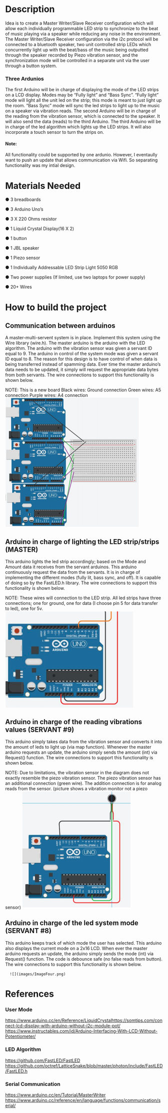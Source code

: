 # Description

Idea is to create a Master Writer/Slave Receiver configuration which
will allow each individually programmable LED strip to synchronize to the beat of music
playing via a speaker while reducing any noise in the environment. 
The Master Writer/Slave Receiver configuration via the i2c protocol will be connected to a
bluetooth speaker, two unit controlled strip LEDs which concurrently light up with the
beat/bass of the music being outputted through the speaker recorded by Piezo vibration
sensor, and the synchronization mode will be controlled in a separate unit via the user
through a button system.

### Three Ardunios
The first Arduino will be in charge of displaying the mode of the LED strips on a LCD display. 
Modes may be “Fully light” and “Bass Sync”. “Fully light” mode will light all the unit led on 
the strip; this mode is meant to just light up the room. “Bass Sync” mode will sync the led strips 
to light up to the music on a speaker via vibration reads. The second Arduino will be in charge of 
the reading from the vibration sensor, which is connected to the speaker. It will also send the
data (reads) to the third Arduino. The third Arduino will be in charge of the led algorithm
which lights up the LED strips. It will also incorporate a touch sensor to turn the strips on.

#### Note: 
All functionality could be supported by one ardunio. However, I eventaully 
want to push an update that allows communication via Wifi. So separating functionality was 
my intial design. 


# Materials Needed
● 3 breadboards

● 3 Arduino Uno’s

● 3 X 220 Ohms resistor

● 1 Liquid Crystal Display(16 X 2)

● 1 button

● 1 JBL speaker

● 1 Piezo sensor

● 1 Individually Addressable LED Strip Light 5050 RGB

● Two power supplies (If limited, use two laptops for power supply)

● 20+ Wires


# How to build the project

## Communication between arduinos
A master-multi-servent system is in place. Implement this system using the
Wire library (wire.h). The master arduino is the arduino with the LED algorithm.
The arduino with the vibration sensor was given a servant ID equal to 9. The arduino in
control of the system mode was given a servant ID equal to 8. The reason for this design 
is to have control of when data is being transferred instead of spamming data. Ever time 
the master arduino’s data needs to be updated, it simply will request the appropriate 
data bytes from both servants. The wire connections to support this functionality is shown 
below.

NOTE: This is a new board
      Black wires: Ground connection
      Green wires: A5 connection
      Purple wires: A4 connection
      ![](images/ImageOne.png)

## Arduino in charge of lighting the LED strip/strips (MASTER)
This arduino lights the led strip accordingly; based on the Mode and Amount data it
receives from the servant arduinos. This arduino continuously request the data from the
servants. It is in charge of implementing the different modes (fully lit, bass sync, and
off). It is capable of doing so by the FastLED.h library. The wire connections to support
this functionality is shown below.

NOTE: These wires will connection to the LED strip. All led strips have three
      connections; one for ground, one for data (I choose pin 5 for data 
      transfer to led), one for 5v.
      ![](images/ImageTwo.png)

## Arduino in charge of the reading vibrations values (SERVANT #9)
This arduino simply takes data from the vibration sensor and converts it into the amount
of leds to light up (via map function). Whenever the master arduino requests an update,
the arduino simply sends the amount (int) via Request() function. The wire connections
to support this functionality is shown below.

NOTE: Due to limitations, the vibration sensor in the diagram does not exactly resemble
      the piezo vibration sensor. The piezo vibration sensor has an additional connection
      (green wire). The addition connection is for analog reads from the sensor. (picture
      shows a vibration monitor not a piezo sensor)
      ![](images/ImageThree.png)

## Arduino in charge of the led system mode (SERVANT #8)
This arduino keeps track of which mode the user has selected. This arduino
also displays the current mode on a 2x16 LCD. When ever the master arduino requests
an update, the arduino simply sends the mode (int) via Request() function. The code is
debounce safe (no false reads from button). The wire connections to support this
functionality is shown below.

      ![](images/ImageFour.png)


# References
### User Mode

https://www.arduino.cc/en/Reference/LiquidCrystalhttps://somtips.com/connect-lcd-display-with-arduino-without-i2c-module-pot/
https://www.instructables.com/id/Arduino-Interfacing-With-LCD-Without-Potentiometer/

### LED Algorithm
https://github.com/FastLED/FastLED
https://github.com/octref/LatticeSnake/blob/master/photon/include/FastLED/FastLED.h

### Serial Communication
https://www.arduino.cc/en/Tutorial/MasterWriter
https://www.arduino.cc/reference/en/language/functions/communication/serial/


